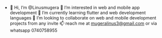 - 👋 Hi, I’m @Linusmugera 👀 I’m interested in web and mobile app development
🌱 I’m currently learning flutter and web development languages
💞️ I’m looking to collaborate on web and mobile development projects from any invite
📫 reach me at mugeralinus3@gmail.com or via whatsapp 0740758955

<!---
Linusmugera/Linusmugera is a ✨ special ✨ repository because its `README.md` (this file) appears on your GitHub profile.
You can click the Preview link to take a look at your changes.
--->
